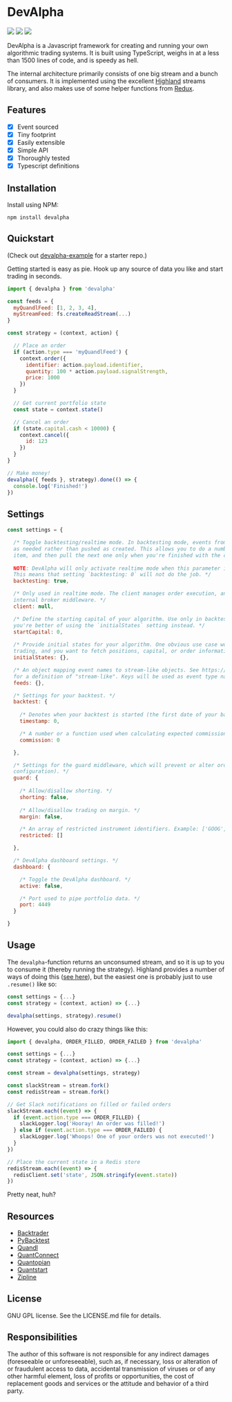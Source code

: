 # DevAlpha

<a href="https://travis-ci.org/devalpha-io/devalpha-node"><img src="https://img.shields.io/travis/devalpha-io/devalpha-node.svg"></a>
<a href="https://david-dm.org/devalpha-io/devalpha-node"><img src="https://img.shields.io/david/devalpha-io/devalpha-node.svg"></a>
<a href="https://www.npmjs.com/package/devalpha"><img src="https://img.shields.io/npm/v/devalpha.svg"></a>

DevAlpha is a Javascript framework for creating and running your own algorithmic trading systems. It is built using TypeScript, weighs in at a less than 1500 lines of code, and is speedy as hell.

The internal architecture primarily consists of one big stream and a bunch of consumers. It is implemented using the excellent [Highland](https://highlandjs.org/) streams library, and also makes use of some helper functions from [Redux](https://redux.js.org/).

## Features

-   [x] Event sourced
-   [x] Tiny footprint
-   [x] Easily extensible
-   [x] Simple API
-   [x] Thoroughly tested
-   [x] Typescript definitions

## Installation

Install using NPM:

`npm install devalpha`

## Quickstart

(Check out [devalpha-example](https://github.com/devalpha-io/devalpha-example) for a starter repo.)

Getting started is easy as pie. Hook up any source of data you like and start trading in seconds.

```javascript
import { devalpha } from 'devalpha'

const feeds = {
  myQuandlFeed: [1, 2, 3, 4],
  myStreamFeed: fs.createReadStream(...)
}

const strategy = (context, action) {

  // Place an order
  if (action.type === 'myQuandlFeed') {
    context.order({
      identifier: action.payload.identifier,
      quantity: 100 * action.payload.signalStrength,
      price: 1000
    })
  }

  // Get current portfolio state
  const state = context.state()

  // Cancel an order
  if (state.capital.cash < 10000) {
    context.cancel({
      id: 123
    })
  }
}

// Make money!
devalpha({ feeds }, strategy).done(() => {
  console.log('Finished!')
})
```

## Settings

```javascript
const settings = {

  /* Toggle backtesting/realtime mode. In backtesting mode, events from the feed stream are pulled
  as needed rather than pushed as created. This allows you to do a number of events for each feed
  item, and then pull the next one only when you're finished with the current.
  
  NOTE: DevAlpha will only activate realtime mode when this parameter is explicitly set to `false`.
  This means that setting `backtesting: 0` will not do the job. */
  backtesting: true,

  /* Only used in realtime mode. The client manages order execution, and is provided to the 
  internal broker middleware. */
  client: null,

  /* Define the starting capital of your algorithm. Use only in backtesting mode. In realtime mode
  you're better of using the `initialStates` setting instead. */
  startCapital: 0,
  
  /* Provide initial states for your algorithm. One obvious use case would be when realtime
  trading, and you want to fetch positions, capital, or order information from your broker. */
  initialStates: {},

  /* An object mapping event names to stream-like objects. See https://highlandjs.org/#_(source)
  for a definition of "stream-like". Keys will be used as event type names. */
  feeds: {},

  /* Settings for your backtest. */
  backtest: {
    
    /* Denotes when your backtest is started (the first date of your backtesting data). */
    timestamp: 0,

    /* A number or a function used when calculating expected commission. */
    commission: 0

  },

  /* Settings for the guard middleware, which will prevent or alter orders (based on your
  configuration). */
  guard: {
    
    /* Allow/disallow shorting. */
    shorting: false,
    
    /* Allow/disallow trading on margin. */
    margin: false,

    /* An array of restricted instrument identifiers. Example: ['GOOG', 'SPOT']. */
    restricted: []

  },

  /* DevAlpha dashboard settings. */
  dashboard: {

    /* Toggle the DevAlpha dashboard. */
    active: false,

    /* Port used to pipe portfolio data. */
    port: 4449
  }

}
```

## Usage

The `devalpha`-function returns an unconsumed stream, and so it is up to you to consume it (thereby running the strategy). Highland provides a number of ways of doing this ([see here](https://highlandjs.org/#Consumption)), but the easiest one is probably just to use `.resume()` like so:

```javascript
const settings = {...}
const strategy = (context, action) => {...}

devalpha(settings, strategy).resume()
```

However, you could also do crazy things like this:

```javascript
import { devalpha, ORDER_FILLED, ORDER_FAILED } from 'devalpha'

const settings = {...}
const strategy = (context, action) => {...}

const stream = devalpha(settings, strategy)

const slackStream = stream.fork()
const redisStream = stream.fork()

// Get Slack notifications on filled or failed orders
slackStream.each((event) => {
  if (event.action.type === ORDER_FILLED) {
    slackLogger.log('Hooray! An order was filled!')
  } else if (event.action.type === ORDER_FAILED) {
    slackLogger.log('Whoops! One of your orders was not executed!')
  }
})

// Place the current state in a Redis store
redisStream.each((event) => {
  redisClient.set('state', JSON.stringify(event.state))
})
```

Pretty neat, huh?

## Resources

-   [Backtrader](https://www.backtrader.com/)
-   [PyBacktest](https://github.com/ematvey/pybacktest)
-   [Quandl](https://www.quandl.com/)
-   [QuantConnect](https://www.quantconnect.com/)
-   [Quantopian](http://quantopian.com/)
-   [Quantstart](https://www.quantstart.com/)
-   [Zipline](http://www.zipline.io/)

## License

GNU GPL license. See the LICENSE.md file for details.

## Responsibilities

The author of this software is not responsible for any indirect damages (foreseeable or unforeseeable), such as, if necessary, loss or alteration of or fraudulent access to data, accidental transmission of viruses or of any other harmful element, loss of profits or opportunities, the cost of replacement goods and services or the attitude and behavior of a third party.
